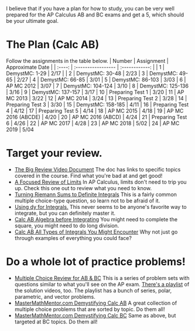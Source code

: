 I believe that if you have a plan for how to study, you can be very well prepared for the AP Calculus AB and BC exams and get a 5, which should be your ultimate goal.

# The Plan (Calc AB)
Follow the assignments in the table below.
| Number |     Assignment      |  Approximate Date |
| :----: | :-----------------  | :------------:    |
| 1      | DemystMC: 1-29      | 2/17 |
| 2      | DemystMC: 30-48     | 2/23
| 3      | DemystMC: 49-65     | 2/27
| 4      | DemystMC: 66-85     | 3/01
| 5      | DemystMC: 86-103    | 3/03
| 6      | AP MC 2012          | 3/07
| 7      | DemystMC: 104-124   | 3/10
| 8      | DemystMC: 125-136   | 3/16
| 9      | DemystMC: 137-157   | 3/17
| 10     | Preparing Test 1    | 3/20
| 11     | AP MC 2013          | 3/22
| 12     | AP MC 2014          | 3/24
| 13     | Preparing Test 2    | 3/28
| 14     | Preparing Test 3    | 3/30
| 15     | DemystMC: 158-185   | 4/11
| 16     | Preparing Test 4    | 4/12
| 17     | Preparing Test 5    | 4/14
| 18     | AP MC 2015          | 4/18
| 19     | AP MC 2016 (ABCDE)  | 4/20
| 20     | AP MC 2016 (ABCD)   | 4/24
| 21     | Preparing Test 6    | 4/26
| 22     | AP MC 2017          | 4/28
| 23     | AP MC 2018          | 5/02
| 24     | AP MC 2019          | 5/04

# Target your review.
* [The Big Review Video Document](https://docs.google.com/document/d/1omZqpB0UkSJY1r4lPvEtojAa5NahVoW3ZxN0uLviKww/edit) The doc has links to specific topics covered in the course.  Find what you're bad at and get good!
* [A Focused Review of Limits](https://drive.google.com/file/d/1j-khBU3NqaMR4wDaDsxGt7P2ILr2hMqC/view?usp=sharing)  In AP Calculus, limits don't need to trip you up.  Check this one out to review what you need to know.
* [Turning Riemann Sums to Definite Integrals](https://drive.google.com/file/d/1cR3aQF9wpDUTzi1DwP8vAl_rjV_dLXMj/view?usp=sharing)  This is a fairly common multiple choice-type question, so learn not to be afraid of it.
* [Using dy for Integrals.](https://drive.google.com/file/d/1haBgEwcW2T1t2iy5iyb4RNy3ypBMz-fB/view?usp=sharing)  This never seems to be anyone's favorite way to integrate, but you can definitely master it.
* [Calc AB Algebra before Integrating](https://drive.google.com/file/d/1fmYVdovLNi5ogk_v0j6VYdu7UOKITdlf/view?usp=share_link)  You might need to complete the square, you might need to do long division.
* [Calc AB All Types of Integrals You Might Encounter](https://drive.google.com/file/d/1szgoCbuXIDW3RrAg2qIybHxQzjc-YgQH/view?usp=sharing)  Why not just go through examples of everything you could face?

# Do a whole lot of practice problems!
* [Multiple Choice Review for AB & BC](https://drive.google.com/drive/folders/1fRILjg4iWcqsDFQMhkVlMpCxUZX4bzw-?usp=sharing)  This is a series of problem sets with questions similar to what you'll see on the AP exam.  [There's a playlist](https://www.youtube.com/playlist?list=PL6iwkLfBjZixe5jzHd1gOW6e1vDO4hmDA) of the solution videos, too.  The playlist has a bunch of series, polar, parametric, and vector problems.
* [MasterMathMentor.com Demystifying Calc AB](https://mastermathmentor.com/calc/abmcexamprep.ashx)  A great collection of multiple choice problems that are sorted by topic.  Do them all!
* [MasterMathMentor.com Demystifying Calc BC](https://mastermathmentor.com/calc/bcmcexamprep.ashx)  Same as above, but targeted at BC topics.  Do them all!
